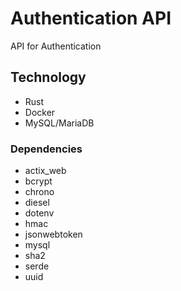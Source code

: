 # Authentication API

API for Authentication

## Technology

- Rust
- Docker
- MySQL/MariaDB

### Dependencies

- actix_web
- bcrypt
- chrono
- diesel
- dotenv
- hmac
- jsonwebtoken
- mysql
- sha2
- serde
- uuid
